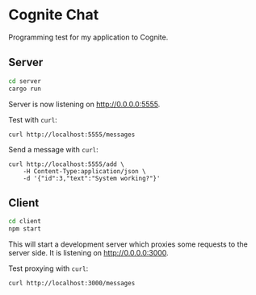 # Cognite Chat

Programming test for my application to Cognite.

## Server

```bash
cd server
cargo run
```

Server is now listening on <http://0.0.0.0:5555>.

Test with `curl`:

    curl http://localhost:5555/messages

Send a message with `curl`:

    curl http://localhost:5555/add \
        -H Content-Type:application/json \
        -d '{"id":3,"text":"System working?"}'

## Client

```bash
cd client
npm start
```

This will start a development server which proxies some requests to the
server side. It is listening on <http://0.0.0.0:3000>.

Test proxying with `curl`:

    curl http://localhost:3000/messages

